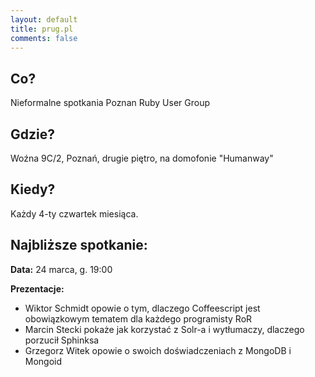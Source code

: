 ```yaml
---
layout: default
title: prug.pl
comments: false
---
```


Co?
---

Nieformalne spotkania Poznan Ruby User Group

Gdzie?
------

Woźna 9C/2, Poznań, drugie piętro, na domofonie "Humanway"

Kiedy?
------

Każdy 4-ty czwartek miesiąca.

Najbliższe spotkanie:
-----------------------

**Data:** 24 marca, g. 19:00

**Prezentacje:**

* Wiktor Schmidt opowie o tym, dlaczego Coffeescript jest obowiązkowym tematem dla każdego programisty RoR
* Marcin Stecki pokaże jak korzystać z Solr-a i wytłumaczy, dlaczego porzucił Sphinksa
* Grzegorz Witek opowie o swoich doświadczeniach z MongoDB i Mongoid
